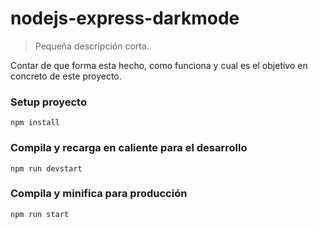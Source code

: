 # nodejs-express-darkmode

> Pequeña descripción corta.

Contar de que forma esta hecho, como funciona y cual es el objetivo en concreto de este proyecto.

### Setup proyecto

```
npm install
```

### Compila y recarga en caliente para el desarrollo

```
npm run devstart
```

### Compila y minifica para producción

```
npm run start
```

